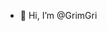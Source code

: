 - 👋 Hi, I’m @GrimGri


<!---
GrimGri/GrimGri is a ✨ special ✨ repository because its `README.md` (this file) appears on your GitHub profile.
You can click the Preview link to take a look at your changes.
--->
